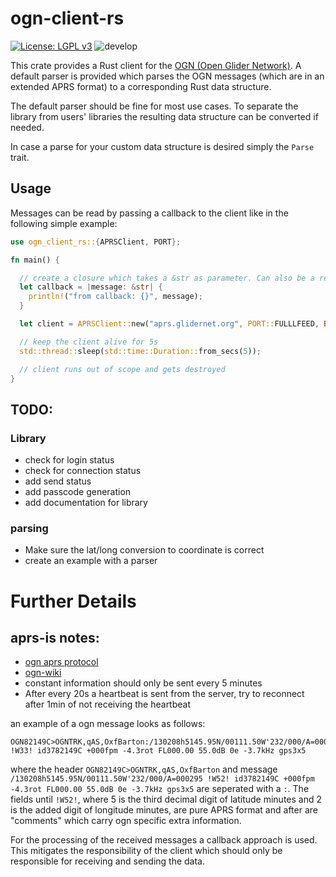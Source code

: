 # ogn-client-rs
[![License: LGPL v3](https://img.shields.io/badge/License-LGPL%20v3-blue.svg)](https://www.gnu.org/licenses/lgpl-3.0) ![develop](https://github.com/BeatScherrer/ogn-client-rs/actions/workflows/rust.yml/badge.svg?branch=develop)

This crate provides a Rust client for the [OGN (Open Glider Network)](http://wiki.glidernet.org/). A default parser is provided which parses the OGN messages (which are in an extended APRS format) to a corresponding Rust data structure.

The default parser should be fine for most use cases. To separate the library from users' libraries the resulting data structure can be converted if needed.

In case a parse for your custom data structure is desired simply the `Parse` trait.

## Usage
Messages can be read by passing a callback to the client like in the following simple example:
```rust
use ogn_client_rs::{APRSClient, PORT};

fn main() {

  // create a closure which takes a &str as parameter. Can also be a regular function.
  let callback = |message: &str| {
    println!("from callback: {}", message);
  }

  let client = APRSClient::new("aprs.glidernet.org", PORT::FULLLFEED, Box::new(callback));

  // keep the client alive for 5s
  std::thread::sleep(std::time::Duration::from_secs(5));

  // client runs out of scope and gets destroyed
}
```



## TODO:
### Library
- check for login status
- check for connection status
- add send status
- add passcode generation
- add documentation for library

### parsing
- Make sure the lat/long conversion to coordinate is correct
- create an example with a parser

# Further Details
## aprs-is notes:
- [ogn aprs protocol](http://wiki.glidernet.org/wiki:ogn-flavoured-aprs)
- [ogn-wiki](http://wiki.glidernet.org/aprs-interaction-examples)
- constant information should only be sent every 5 minutes
- After every 20s a heartbeat is sent from the server, try to reconnect
after 1min of not receiving the heartbeat

an example of a ogn message looks as follows:
```
OGN82149C>OGNTRK,qAS,OxfBarton:/130208h5145.95N/00111.50W'232/000/A=000295 !W33! id3782149C +000fpm -4.3rot FL000.00 55.0dB 0e -3.7kHz gps3x5
```

where the header `OGN82149C>OGNTRK,qAS,OxfBarton` and message `/130208h5145.95N/00111.50W'232/000/A=000295 !W52! id3782149C +000fpm -4.3rot FL000.00 55.0dB 0e -3.7kHz gps3x5`
are seperated with a `:`. The fields until `!W52!`, where 5 is the third decimal digit of latitude minutes and 2 is the added digit of longitude minutes, are pure APRS format and after are "comments" which carry ogn specific extra information.

For the processing of the received messages a callback approach is used. This mitigates the responsibility of the
client which should only be responsible for receiving and sending the data.
